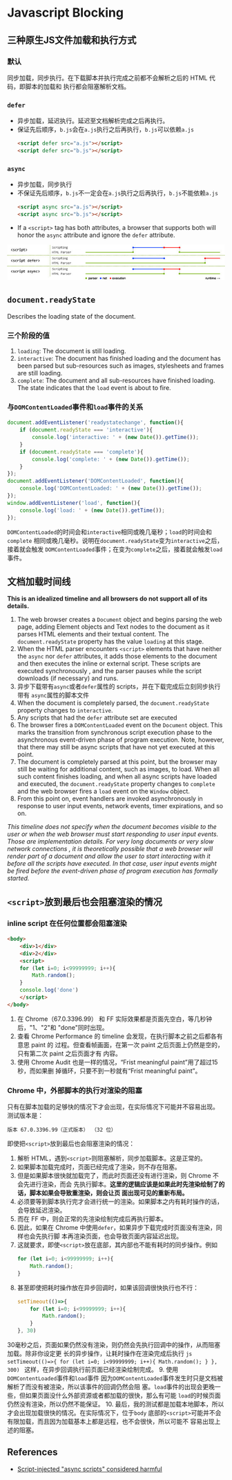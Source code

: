 # Javascript Blocking

## 三种原生JS文件加载和执行方式
### 默认
同步加载，同步执行。在下载脚本并执行完成之前都不会解析之后的 HTML 代码，即脚本的加载和
执行都会阻塞解析文档。

### `defer`
* 异步加载，延迟执行。延迟至文档解析完成之后再执行。
* 保证先后顺序，`b.js`会在`a.js`执行之后再执行，`b.js`可以依赖`a.js`
    ```html
    <script defer src="a.js"></script>
    <script defer src="b.js"></script>
    ```

### `async`
* 异步加载，同步执行
* 不保证先后顺序，`b.js`不一定会在`a.js`执行之后再执行，`b.js`不能依赖`a.js`
    ```html
    <script async src="a.js"></script>
    <script async src="b.js"></script>
    ```
* If a `<script>` tag has both attributes, a browser that supports both will
honor the `async` attribute and ignore the `defer` attribute.

![scriptTimeline](./images/scriptTimeline.jpg)  


## `document.readyState`
Describes the loading state of the document.

### 三个阶段的值
1. `loading`: The document is still loading.
2. `interactive`: The document has finished loading and the document has been
parsed but sub-resources such as images, stylesheets and frames are still
loading.
3. `complete`: The document and all sub-resources have finished loading. The
state indicates that the `load` event is about to fire.

### 与`DOMContentLoaded`事件和`load`事件的关系
```js
document.addEventListener('readystatechange', function(){
    if (document.readyState === 'interactive'){
        console.log('interactive: ' + (new Date()).getTime());
    }
    if (document.readyState === 'complete'){
        console.log('complete: ' + (new Date()).getTime());
    }
});
document.addEventListener('DOMContentLoaded', function(){
    console.log('DOMContentLoaded: ' + (new Date()).getTime());
});
window.addEventListener('load', function(){
    console.log('load: ' + (new Date()).getTime());
});
```

`DOMContentLoaded`的时间会和`interactive`相同或晚几毫秒；`load`的时间会和`complete`
相同或晚几毫秒。说明在`document.readyState`变为`interactive`之后，接着就会触发
`DOMContentLoaded`事件；在变为`complete`之后，接着就会触发`load`事件。


## 文档加载时间线  
**This is an idealized timeline and all browsers do not support all of its
details.**
1. The web browser creates a `Document` object and begins parsing the web page,
adding Element objects and Text nodes to the document as it parses HTML elements
 and their textual content. The `document.readyState` property has the value
`loading` at this stage.
2. When the HTML parser encounters `<script>` elements that have neither the
`async` nor `defer` attributes, it adds those elements to the document and then
executes the inline or external script. These scripts are executed synchronously
, and the parser pauses while the script downloads (if necessary) and runs.
3. 异步下载带有`async`或者`defer`属性的 scripts，并在下载完成后立刻同步执行带有
`async`属性的脚本文件
4. When the document is completely parsed, the `document.readyState` property
changes to `interactive`.
5. Any scripts that had the `defer` attribute set are executed
6. The browser fires a `DOMContentLoaded` event on the `Document` object. This
marks the transition from synchronous script execution phase to the asynchronous
 event-driven phase of program execution. Note, however, that there may still be
async scripts that have not yet executed at this point.
7. The document is completely parsed at this point, but the browser may still be
 waiting for additional content, such as images, to load. When all such content
finishes loading, and when all async scripts have loaded and executed, the
`document.readyState` property changes to `complete` and the web browser fires a
 `load` event on the `Window` object.
8. From this point on, event handlers are invoked asynchronously in response to
user input events, network events, timer expirations, and so on.

*This timeline does not specify when the document becomes visible to the user or
 when the web browser must start responding to user input events. Those are
implementation details. For very long documents or very slow network connections
, it is theoretically possible that a web browser will render part of a document
 and allow the user to start interacting with it before all the scripts have
executed. In that case, user input events might be fired before the event-driven
 phase of program execution has formally started.*


## `<script>`放到最后也会阻塞渲染的情况
### inline script 在任何位置都会阻塞渲染
```html
<body>
    <div>1</div>
    <div>2</div>
    <script>
    for (let i=0; i<99999999; i++){
        Math.random();
    }
    console.log('done')
    </script>
</body>
```
1. 在 Chrome（67.0.3396.99） 和 FF 实际效果都是页面先空白，等几秒钟后，"1、"2"和
"done"同时出现。
2. 查看 Chrome Performance 的 timeline 会发现，在执行脚本之前之后都各有意思 paint 的
过程。但查看帧画面，在第一次 paint 之后页面上仍然是空的，只有第二次 paint 之后页面才有
内容。
3. 使用 Chrome Audit 也是一样的情况，“Frist meaningful paint”用了超过15秒，而如果删
掉循环，只要不到一秒就有“Frist meaningful paint”。

### Chrome 中，外部脚本的执行对渲染的阻塞
只有在脚本加载的足够快的情况下才会出现，在实际情况下可能并不容易出现。  
测试版本是：
```
版本 67.0.3396.99（正式版本） （32 位）
```
即使把`<script>`放到最后也会阻塞渲染的情况：
1. 解析 HTML，遇到`<script>`则阻塞解析，同步加载脚本。这是正常的。
2. 如果脚本加载完成时，页面已经完成了渲染，则不存在阻塞。
3. 但是如果脚本很快就加载完了，而此时页面还没有进行渲染，则 Chrome 不会先进行渲染，而会
先执行脚本。**这里的逻辑应该是如果此时先渲染绘制了的话，脚本如果会导致重渲染，则会让页
面出现可见的重新布局。**
4. 必须要等到脚本执行完才会进行统一的渲染。如果脚本之内有耗时操作的话，会导致延迟渲染。
5. 而在 FF 中，则会正常的先渲染绘制完成后再执行脚本。
6. 因此，如果在 Chrome 中使用`defer`，如果异步下载完成时页面没有渲染，同样也会先执行脚
本再渲染页面，也会导致页面内容延迟出现。
7. 这就要求，即使`<script>`放在底部，其内部也不能有耗时的同步操作。例如
    ```js
    for (let i=0; i<99999999; i++){
        Math.random();
    }
    ```
8. 甚至即使把耗时操作放在异步回调时，如果该回调很快执行也不行：
    ```js
    setTimeout(()=>{
        for (let i=0; i<99999999; i++){
            Math.random();
        }
    }, 30)
    ```
30毫秒之后，页面如果仍然没有渲染，则仍然会先执行回调中的操作，从而阻塞加载。除非你设定更
长的异步操作，让耗时操作在渲染完成后执行
    ```js
    setTimeout(()=>{
        for (let i=0; i<99999999; i++){
            Math.random();
        }
    }, 300)
    ```
这样，在异步回调执行前页面已经渲染绘制完成。
9. 使用`DOMContentLoaded`事件和`load`事件
因为`DOMContentLoaded`事件发生时只是文档被解析了而没有被渲染，所以该事件的回调仍然会阻
塞。`load`事件的出现会更晚一些，但如果页面没什么外部资源或者都加载的很快，那么有可能
`load`的时候页面仍然没有渲染，所以仍然不能保证。
10. 最后，我的测试都是加载本地脚本，所以才会出现加载很快的情况。在实际情况下，位于`body`
底部的`<script>`可能并不会有限加载，而且因为加载基本上都是远程，也不会很快，所以可能不
容易出现上述的阻塞。


## References
* [Script-injected "async scripts" considered harmful](https://www.igvita.com/2014/05/20/script-injected-async-scripts-considered-harmful/)  
